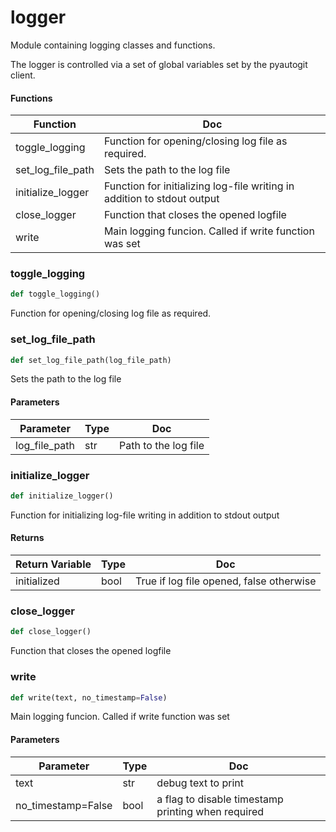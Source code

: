 # logger

Module containing logging classes and functions.



The logger is controlled via a set of global variables set by the pyautogit client.

#### Functions

 Function  | Doc
-----|-----
 toggle_logging | Function for opening/closing log file as required.
 set_log_file_path | Sets the path to the log file
 initialize_logger | Function for initializing log-file writing in addition to stdout output
 close_logger | Function that closes the opened logfile
 write | Main logging funcion. Called if write function was set




### toggle_logging

```python
def toggle_logging()
```

Function for opening/closing log file as required.







### set_log_file_path

```python
def set_log_file_path(log_file_path)
```

Sets the path to the log file




#### Parameters

 Parameter  | Type  | Doc
-----|----------|-----
 log_file_path  |  str | Path to the log file





### initialize_logger

```python
def initialize_logger()
```

Function for initializing log-file writing in addition to stdout output




#### Returns

 Return Variable  | Type  | Doc
-----|----------|-----
 initialized  |  bool | True if log file opened, false otherwise





### close_logger

```python
def close_logger()
```

Function that closes the opened logfile







### write

```python
def write(text, no_timestamp=False)
```

Main logging funcion. Called if write function was set




#### Parameters

 Parameter  | Type  | Doc
-----|----------|-----
 text  |  str | debug text to print
 no_timestamp=False  |  bool | a flag to disable timestamp printing when required





